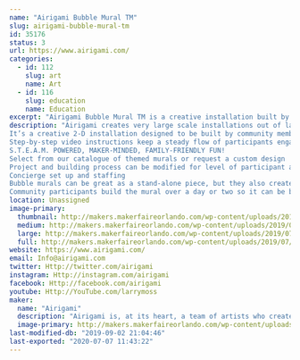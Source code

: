 ```yaml
---
name: "Airigami Bubble Mural TM"
slug: airigami-bubble-mural-tm
id: 35176
status: 3
url: https://www.airigami.com/
categories:
  - id: 112
    slug: art
    name: Art
  - id: 116
    slug: education
    name: Education
excerpt: "Airigami Bubble Mural TM is a creative installation built by community members using easy to inflate and biodegradable latex balloons! It’s the perfect visual demonstration of how many small efforts can create tremendous results."
description: "Airigami creates very large scale installations out of latex balloons. We have developed a project specifically for Maker Faires that allows us to not only build an incredibly large creation that lends itself well to photos and selfies, but that also allows hundreds of attendees at a faire to participate in its construction.
It’s a creative 2-D installation designed to be built by community members using easy to inflate and biodegradable latex balloons! Designed by the experts at Airigami, this hands-on exhibit engages visitors in a communal project with maximum impact and minimal mess.
Step-by-step video instructions keep a steady flow of participants engaged. It’s the perfect visual demonstration of how many small efforts can create tremendous results. Participants are self-directed with minimal staff support, allowing them to take ownership of the project, and naturally want to be photographed along side the finished work.
S.T.E.A.M. POWERED, MAKER-MINDED, FAMILY-FRIENDLY FUN!
Select from our catalogue of themed murals or request a custom design
Project and building process can be modified for level of participant ability
Concierge set up and staffing
Bubble murals can be great as a stand-alone piece, but they also create a perfect backdrop for an optional signature sculpture, such as a giant Makey, while the community follows our instructions to build a mural representative of the location where it's built.
Community participants build the mural over a day or two so it can be built entirely by Maker Faire patrons without staff support. Airigami would provide all equipment, materials, design, and instructions. This can be a DIY project, your staff and volunteers would manage the construction, or we can deliver, setup, and provide staff to oversee it. Cost for this mural as a DIY project is $1500. To have Airigami artists on site, we’re looking at $500-$1500/day in addition to the project cost, depending on the level of support needed."
location: Unassigned
image-primary:
  thumbnail: http://makers.makerfaireorlando.com/wp-content/uploads/2019/07/7975CF9C-38B6-49BD-80C0-E45B26C8F16E-150x150.jpeg
  medium: http://makers.makerfaireorlando.com/wp-content/uploads/2019/07/7975CF9C-38B6-49BD-80C0-E45B26C8F16E-300x200.jpeg
  large: http://makers.makerfaireorlando.com/wp-content/uploads/2019/07/7975CF9C-38B6-49BD-80C0-E45B26C8F16E.jpeg
  full: http://makers.makerfaireorlando.com/wp-content/uploads/2019/07/7975CF9C-38B6-49BD-80C0-E45B26C8F16E.jpeg
website: https://www.airigami.com/
email: Info@airigami.com
twitter: Http://twitter.com/airigami
instagram: Http://instagram.com/airigami
facebook: Http://facebook.com/airigami
youtube: Http://YouTube.com/larrymoss
maker:
  name: "Airigami"
  description: "Airigami is, at its heart, a team of artists who create art and experiences entirely out of balloons—from small single sculptures to stadium-sized, record-breaking installations."
  image-primary: http://makers.makerfaireorlando.com/wp-content/uploads/2019/07/BB33DD5A-962E-4624-A07D-872E0B859BCF.jpeg
last-modified-db: "2019-09-02 21:04:46"
last-exported: "2020-07-07 11:43:22"
---
```

